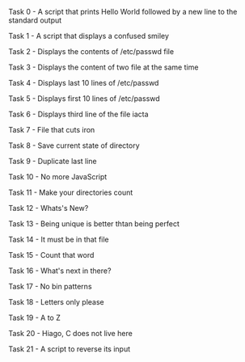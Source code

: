 Task 0 - A script that prints Hello World followed by a new line to the standard output

Task 1 - A script that displays a confused smiley

Task 2 - Displays the contents of /etc/passwd file

Task 3 - Displays the content of two file at the same time

Task 4 - Displays last 10 lines of /etc/passwd

Task 5 - Displays first 10 lines of /etc/passwd

Task 6 - Displays third line of the file iacta

Task 7 - File that cuts iron

Task 8 - Save current state of directory

Task 9 - Duplicate last line

Task 10 - No more JavaScript

Task 11 - Make your directories count

Task 12 - Whats's New?

Task 13 - Being unique is better thtan being perfect

Task 14 - It must be in that file

Task 15 - Count that word

Task 16 - What's next in there?

Task 17 - No bin patterns

Task 18 - Letters only please

Task 19 - A to Z

Task 20 - Hiago, C does not live here

Task 21 - A script to reverse its input


